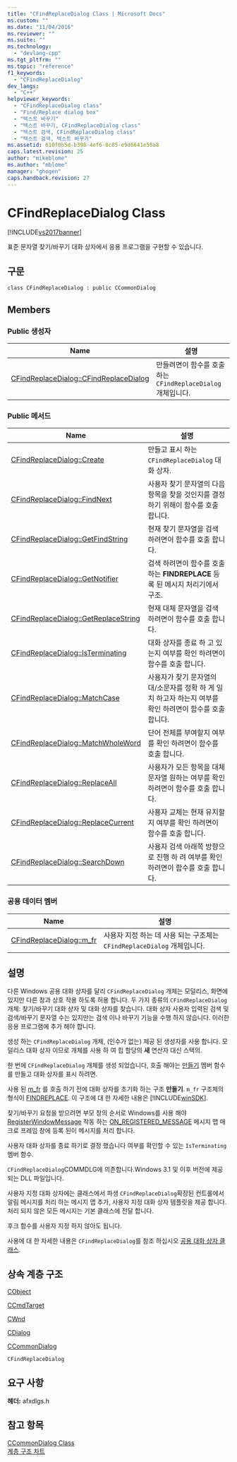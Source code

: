 ```yaml
---
title: "CFindReplaceDialog Class | Microsoft Docs"
ms.custom: ""
ms.date: "11/04/2016"
ms.reviewer: ""
ms.suite: ""
ms.technology: 
  - "devlang-cpp"
ms.tgt_pltfrm: ""
ms.topic: "reference"
f1_keywords: 
  - "CFindReplaceDialog"
dev_langs: 
  - "C++"
helpviewer_keywords: 
  - "CFindReplaceDialog class"
  - "Find/Replace dialog box"
  - "텍스트 바꾸기"
  - "텍스트 바꾸기, CFindReplaceDialog class"
  - "텍스트 검색, CFindReplaceDialog class"
  - "텍스트 검색, 텍스트 바꾸기"
ms.assetid: 610f0b5d-b398-4ef6-8c05-e9d6641e50a8
caps.latest.revision: 25
author: "mikeblome"
ms.author: "mblome"
manager: "ghogen"
caps.handback.revision: 27
---
```

# CFindReplaceDialog Class
[!INCLUDE[vs2017banner](../../assembler/inline/includes/vs2017banner.md)]

표준 문자열 찾기\/바꾸기 대화 상자에서 응용 프로그램을 구현할 수 있습니다.  
  
## 구문  
  
```  
class CFindReplaceDialog : public CCommonDialog  
```  
  
## Members  
  
### Public 생성자  
  
|Name|설명|  
|----------|--------|  
|[CFindReplaceDialog::CFindReplaceDialog](../Topic/CFindReplaceDialog::CFindReplaceDialog.md)|만들려면이 함수를 호출 하는 `CFindReplaceDialog` 개체입니다.|  
  
### Public 메서드  
  
|Name|설명|  
|----------|--------|  
|[CFindReplaceDialog::Create](../Topic/CFindReplaceDialog::Create.md)|만들고 표시 하는 `CFindReplaceDialog` 대화 상자.|  
|[CFindReplaceDialog::FindNext](../Topic/CFindReplaceDialog::FindNext.md)|사용자 찾기 문자열의 다음 항목을 찾을 것인지를 결정 하기 위해이 함수를 호출 합니다.|  
|[CFindReplaceDialog::GetFindString](../Topic/CFindReplaceDialog::GetFindString.md)|현재 찾기 문자열을 검색 하려면이 함수를 호출 합니다.|  
|[CFindReplaceDialog::GetNotifier](../Topic/CFindReplaceDialog::GetNotifier.md)|검색 하려면이 함수를 호출 하는  **FINDREPLACE** 등록 된 메시지 처리기에서 구조.|  
|[CFindReplaceDialog::GetReplaceString](../Topic/CFindReplaceDialog::GetReplaceString.md)|현재 대체 문자열을 검색 하려면이 함수를 호출 합니다.|  
|[CFindReplaceDialog::IsTerminating](../Topic/CFindReplaceDialog::IsTerminating.md)|대화 상자를 종료 하 고 있는지 여부를 확인 하려면이 함수를 호출 합니다.|  
|[CFindReplaceDialog::MatchCase](../Topic/CFindReplaceDialog::MatchCase.md)|사용자가 찾기 문자열의 대\/소문자를 정확 하 게 일치 하고자 하는지 여부를 확인 하려면이 함수를 호출 합니다.|  
|[CFindReplaceDialog::MatchWholeWord](../Topic/CFindReplaceDialog::MatchWholeWord.md)|단어 전체를 부여할지 여부를 확인 하려면이 함수를 호출 합니다.|  
|[CFindReplaceDialog::ReplaceAll](../Topic/CFindReplaceDialog::ReplaceAll.md)|사용자가 모든 항목을 대체 문자열 원하는 여부를 확인 하려면이 함수를 호출 합니다.|  
|[CFindReplaceDialog::ReplaceCurrent](../Topic/CFindReplaceDialog::ReplaceCurrent.md)|사용자 교체는 현재 유지할지 여부를 확인 하려면이 함수를 호출 합니다.|  
|[CFindReplaceDialog::SearchDown](../Topic/CFindReplaceDialog::SearchDown.md)|사용자 검색 아래쪽 방향으로 진행 하 려 여부를 확인 하려면이 함수를 호출 합니다.|  
  
### 공용 데이터 멤버  
  
|Name|설명|  
|----------|--------|  
|[CFindReplaceDialog::m\_fr](../Topic/CFindReplaceDialog::m_fr.md)|사용자 지정 하는 데 사용 되는 구조체는 `CFindReplaceDialog` 개체입니다.|  
  
## 설명  
 다른 Windows 공용 대화 상자를 달리 `CFindReplaceDialog` 개체는 모덜리스, 화면에 있지만 다른 창과 상호 작용 하도록 허용 합니다.  두 가지 종류의 `CFindReplaceDialog` 개체: 찾기\/바꾸기 대화 상자 및 대화 상자를 찾습니다.  대화 상자 사용자 입력된 검색 및 검색\/바꾸기 문자열 수는 있지만는 검색 이나 바꾸기 기능을 수행 하지 않습니다.  이러한 응용 프로그램에 추가 해야 합니다.  
  
 생성 하는 `CFindReplaceDialog` 개체, \(인수가 없는\) 제공 된 생성자를 사용 합니다.  모덜리스 대화 상자 이므로 개체를 사용 하 여 힙 할당의  **새** 연산자 대신 스택의.  
  
 한 번에 `CFindReplaceDialog` 개체를 생성 되었습니다, 호출 해야는  [만들기](../Topic/CFindReplaceDialog::Create.md) 멤버 함수를 만들고 대화 상자를 표시 하려면.  
  
 사용 된  [m\_fr](../Topic/CFindReplaceDialog::m_fr.md) 를 호출 하기 전에 대화 상자를 초기화 하는 구조  **만들기**.  `m_fr` 구조체의 형식이  [FINDREPLACE](http://msdn.microsoft.com/library/windows/desktop/ms646835).  이 구조에 대 한 자세한 내용은 [!INCLUDE[winSDK](../../atl/includes/winsdk_md.md)].  
  
 찾기\/바꾸기 요청을 받으려면 부모 창의 순서로 Windows를 사용 해야  [RegisterWindowMessage](http://msdn.microsoft.com/library/windows/desktop/ms644947) 작동 하는  [ON\_REGISTERED\_MESSAGE](../Topic/ON_REGISTERED_MESSAGE.md) 메시지 맵 매크로 프레임 창에 등록 된이 메시지를 처리 합니다.  
  
 사용자 대화 상자를 종료 하기로 결정 했습니다 여부를 확인할 수 있는 `IsTerminating` 멤버 함수.  
  
 `CFindReplaceDialog`COMMDLG에 의존합니다.Windows 3.1 및 이후 버전에 제공 되는 DLL 파일입니다.  
  
 사용자 지정 대화 상자에는 클래스에서 파생 `CFindReplaceDialog`확장된 컨트롤에서 알림 메시지를 처리 하는 메시지 맵 추가, 사용자 지정 대화 상자 템플릿을 제공 합니다.  처리 되지 않은 모든 메시지는 기본 클래스에 전달 합니다.  
  
 후크 함수를 사용자 지정 하지 않아도 됩니다.  
  
 사용에 대 한 자세한 내용은 `CFindReplaceDialog`를 참조 하십시오  [공용 대화 상자 클래스](../../mfc/common-dialog-classes.md).  
  
## 상속 계층 구조  
 [CObject](../../mfc/reference/cobject-class.md)  
  
 [CCmdTarget](../../mfc/reference/ccmdtarget-class.md)  
  
 [CWnd](../../mfc/reference/cwnd-class.md)  
  
 [CDialog](../../mfc/reference/cdialog-class.md)  
  
 [CCommonDialog](../../mfc/reference/ccommondialog-class.md)  
  
 `CFindReplaceDialog`  
  
## 요구 사항  
 **헤더:**  afxdlgs.h  
  
## 참고 항목  
 [CCommonDialog Class](../../mfc/reference/ccommondialog-class.md)   
 [계층 구조 차트](../../mfc/hierarchy-chart.md)
